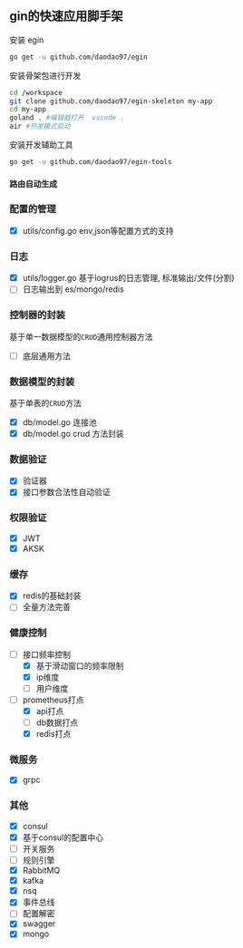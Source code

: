 ## gin的快速应用脚手架

安装 egin
```bash
go get -u github.com/daodao97/egin
```

安装骨架包进行开发
```bash
cd /workspace
git clone github.com/daodao97/egin-skeleton my-app
cd my-app
goland . #编辑器打开  vscode .
air #开发模式启动
```

安装开发辅助工具
```bash
go get -u github.com/daodao97/egin-tools
```

#### 路由自动生成

### 配置的管理

- [x] utils/config.go env,json等配置方式的支持

### 日志

- [x] utils/logger.go 基于logrus的日志管理, 标准输出/文件(分割)
- [ ] 日志输出到 es/mongo/redis 

### 控制器的封装

基于单一数据模型的`CRUD`通用控制器方法

- [ ] 底层通用方法

### 数据模型的封装

基于单表的`CRUD`方法

- [x] db/model.go 连接池 
- [x] db/model.go crud 方法封装 

### 数据验证

- [x] 验证器
- [x] 接口参数合法性自动验证

### 权限验证

- [x] JWT
- [x] AKSK

### 缓存

- [x] redis的基础封装
- [ ] 全量方法完善

### 健康控制

- [ ] 接口频率控制
    - [x] 基于滑动窗口的频率限制
    - [x] ip维度
    - [ ] 用户维度
- [ ] prometheus打点
    - [x] api打点
    - [ ] db数据打点
    - [x] redis打点

### 微服务

- [x] grpc

### 其他

- [x] consul
- [x] 基于consul的配置中心
- [ ] 开关服务
- [ ] 规则引擎
- [x] RabbitMQ
- [x] kafka
- [x] nsq
- [x] 事件总线
- [ ] 配置解密
- [x] swagger
- [x] mongo
